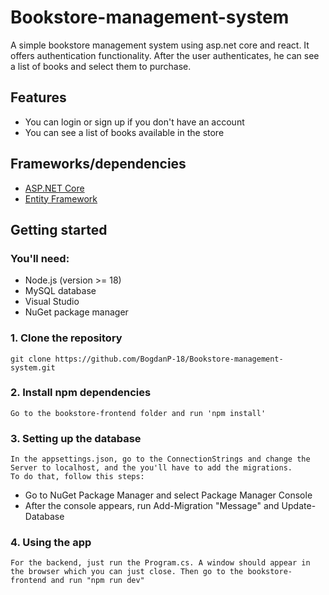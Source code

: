 # Bookstore-management-system
A simple bookstore management system using asp.net core and react. It offers authentication functionality. After the user authenticates, he can see a list of books and select them to purchase.


## Features
- You can login or sign up if you don't have an account
- You can see a list of books available in the store

## Frameworks/dependencies
- [ASP.NET Core](https://learn.microsoft.com/en-us/aspnet/core/introduction-to-aspnet-core?view=aspnetcore-8.0)
- [Entity Framework](https://learn.microsoft.com/en-us/aspnet/entity-framework)

## Getting started
### You'll need:
- Node.js (version >= 18)
- MySQL database
- Visual Studio
- NuGet package manager

### 1. Clone the repository
    git clone https://github.com/BogdanP-18/Bookstore-management-system.git
    
### 2. Install npm dependencies
    Go to the bookstore-frontend folder and run 'npm install'

### 3. Setting up the database
    In the appsettings.json, go to the ConnectionStrings and change the Server to localhost, and the you'll have to add the migrations.
    To do that, follow this steps:
- Go to NuGet Package Manager and select Package Manager Console
- After the console appears, run Add-Migration "Message" and Update-Database

### 4. Using the app
    For the backend, just run the Program.cs. A window should appear in the browser which you can just close. Then go to the bookstore-frontend and run "npm run dev"
    